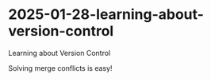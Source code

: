 # 2025-01-28-learning-about-version-control
Learning about Version Control

Solving merge conflicts is easy!
